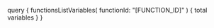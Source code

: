 query {
    functionsListVariables(
        functionId: "[FUNCTION_ID]"
    ) {
        total
        variables
    }
}